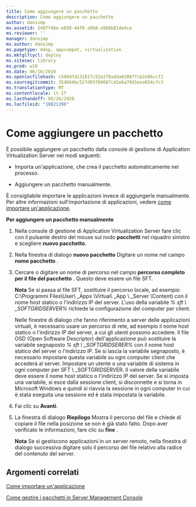 ```yaml
---
title: Come aggiungere un pacchetto
description: Come aggiungere un pacchetto
author: dansimp
ms.assetid: 5407fdbe-e658-44f6-a9b8-a566b81dedce
ms.reviewer: ''
manager: dansimp
ms.author: dansimp
ms.pagetype: mdop, appcompat, virtualization
ms.mktglfcycl: deploy
ms.sitesec: library
ms.prod: w10
ms.date: 06/16/2016
ms.openlocfilehash: c580d7d131017c52e278adda0208ffcb2e86ccf2
ms.sourcegitcommit: 354664bc527d93f80687cd2eba70d1eea024c7c3
ms.translationtype: MT
ms.contentlocale: it-IT
ms.lasthandoff: 06/26/2020
ms.locfileid: "10821396"
---
```

# Come aggiungere un pacchetto


È possibile aggiungere un pacchetto dalla console di gestione di Application Virtualization Server nei modi seguenti:

-   Importa un'applicazione, che crea il pacchetto automaticamente nel processo.

-   Aggiungere un pacchetto manualmente.

È consigliabile importare le applicazioni invece di aggiungerle manualmente. Per altre informazioni sull'importazione di applicazioni, vedere [come importare un'applicazione](how-to-import-an-applicationserver.md).

**Per aggiungere un pacchetto manualmente**

1.  Nella console di gestione di Application Virtualization Server fare clic con il pulsante destro del mouse sul nodo **pacchetti** nel riquadro sinistro e scegliere **nuovo pacchetto**.

2.  Nella finestra di dialogo **nuovo pacchetto** Digitare un nome nel campo **nome pacchetto** .

3.  Cercare o digitare un nome di percorso nel campo **percorso completo per il file del pacchetto** . Questo deve essere un file SFT.

    **Nota**  Se si passa al file SFT, sostituire il percorso locale, ad esempio C:\\Programmi Files\\User\ _Apps \\Virtual\ _App \ _Server \\Content) con il nome host statico o l'indirizzo IP del server. L'uso della variabile *% sft \ _SOFTGRIDSERVER%* richiede la configurazione del computer per client.

    Nelle finestre di dialogo che fanno riferimento a server delle applicazioni virtuali, è necessario usare un percorso di rete, ad esempio il nome host statico o l'indirizzo IP del server, a cui gli utenti possono accedere. Il file OSD (Open Software Descriptor) dell'applicazione può sostituire la variabile segnaposto *% sft \ _SOFTGRIDSERER%* con il nome host statico del server o l'indirizzo IP. Se si lascia la variabile segnaposto, è necessario impostare questa variabile su ogni computer client che accederà al server. Impostare un utente o una variabile di sistema in ogni computer per SFT \ _SOFTGRIDSERVER. Il valore della variabile deve essere il nome host statico o l'indirizzo IP del server. Se si imposta una variabile, si esce dalla sessione client, si disconnette e si torna in Microsoft Windows e quindi si riavvia la sessione in ogni computer in cui è stata eseguita una sessione ed è stata impostata la variabile.

     

4.  Fai clic su **Avanti**.

5.  La finestra di dialogo **Riepilogo** Mostra il percorso del file e chiede di copiare il file nella posizione se non è già stato fatto. Dopo aver verificato le informazioni, fare clic su **fine** .

    **Nota**  Se si gestiscono applicazioni in un server remoto, nella finestra di dialogo successiva digitare solo il percorso del file relativo alla radice del contenuto del server.

     

## Argomenti correlati


[Come importare un'applicazione](how-to-import-an-applicationserver.md)

[Come gestire i pacchetti in Server Management Console](how-to-manage-packages-in-the-server-management-console.md)

 

 





